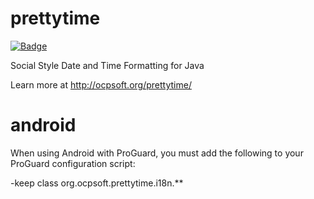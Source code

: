 prettytime
==========
[![Badge](http://www.libtastic.com/static/osbadges/152.png)](http://www.libtastic.com/technology/152/)

Social Style Date and Time Formatting for Java

Learn more at http://ocpsoft.org/prettytime/

android
=======
When using Android with ProGuard, you must add the following to your ProGuard configuration script:

-keep class org.ocpsoft.prettytime.i18n.**

